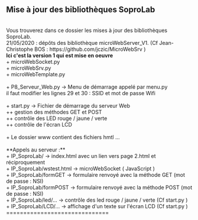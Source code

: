 ## Mise à jour des bibliothèques SoproLab
<br />
Vous trouverez dans ce dossier les mises à jour des bibliothèques SoproLab.
<br />
21/05/2020 : dépôts des bibliothèque microWebServer_V1. (Cf Jean-Christophe BOS : https://github.com/jczic/MicroWebSrv )<br />
<strong>Ici c'est la version 1 qui est mise en oeuvre</strong><br />
+ microWebSocket.py<br />
+ microWebSrv.py<br />
+ microWebTemplate.py<br /> 
<br />
+ P8_Serveur_Web.py -> Menu de démarrage appelé par menu.py<br />
	il faut modifier les lignes 29 et 30 : SSID et mot de passe Wifi<br />
<br />
+ start.py -> Fichier de démarrage du serveur Web<br />
	++ gestion des méthodes GET et POST<br />
	++ contrôle des LED rouge / jaune / verte<br />
	++ contrôle de l'écran LCD<br />
<br />
+ Le dossier www contient des fichiers hmtl ... <br />
<br />
**Appels au serveur :**<br />
+ IP_SoproLab/ -> index.html avec un lien vers page 2.html et réciproquement<br />
+ IP_SoproLab/wstest.html -> microWebSocket ( JavaScript )<br />
+ IP_SoproLab/formGET -> formulaire renvoyé avec la méthode GET (mot de passe : NSI)<br />
+ IP_SoproLab/formPOST -> formulaire renvoyé avec la méthode POST (mot de passe : NSI)<br />
+ IP_SoproLab/led/... -> contrôle des led rouge / jaune / verte (Cf start.py )<br />
+ IP_SoproLab/LCD/... -> affichage d'un texte sur l'écran LCD (Cf start.py )<br />
==============================

